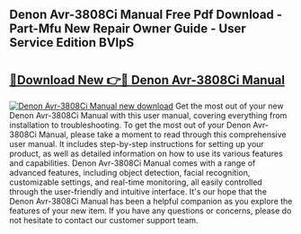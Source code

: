 ## Denon Avr-3808Ci Manual Free Pdf Download - Part-Mfu New Repair Owner Guide - User Service Edition BVIpS

# <h2><a href="http://bc36856.oget.top/?id=Denon+Avr-3808Ci+Manual">🔗Download New 👉🔴 Denon Avr-3808Ci Manual</a></h2>

[![Denon Avr-3808Ci Manual new download](https://i.imgur.com/5g1atiW.png)](http://bc36856.oget.top/?id=Denon+Avr-3808Ci+Manual)
Get the most out of your new Denon Avr-3808Ci Manual with this user manual, covering everything from installation to troubleshooting. To get the most out of your Denon Avr-3808Ci Manual, please take a moment to read through this comprehensive user manual. It includes step-by-step instructions for setting up your product, as well as detailed information on how to use its various features and capabilities. Denon Avr-3808Ci Manual comes with a range of advanced features, including object detection, facial recognition, customizable settings, and real-time monitoring, all easily controlled through the user-friendly and intuitive interface. It's our hope that the Denon Avr-3808Ci Manual has been a helpful companion as you explore the features of your new item. If you have any questions or concerns, please do not hesitate to contact our customer support team.
